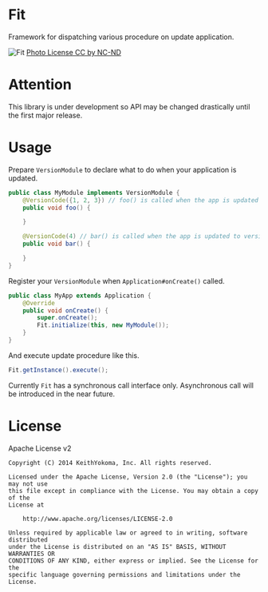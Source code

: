 # Fit

Framework for dispatching various procedure on update application.

![Fit](https://farm3.staticflickr.com/2780/4285120077_2eae97a495_o_d.jpg)
[Photo License CC by NC-ND](https://creativecommons.org/licenses/by-nc-nd/2.0/)

# Attention

This library is under development so API may be changed drastically until the first major release.

# Usage

Prepare `VersionModule` to declare what to do when your application is updated.

```java
public class MyModule implements VersionModule {
    @VersionCode({1, 2, 3}) // foo() is called when the app is updated to version code = 1, 2 and 3
    public void foo() {

    }

    @VersionCode(4) // bar() is called when the app is updated to version code = 4
    public void bar() {

    }
}
```

Register your `VersionModule` when `Application#onCreate()` called.

```java
public class MyApp extends Application {
    @Override
    public void onCreate() {
        super.onCreate();
        Fit.initialize(this, new MyModule());
    }
}
```

And execute update procedure like this.

```java
Fit.getInstance().execute();
```

Currently `Fit` has a synchronous call interface only.
Asynchronous call will be introduced in the near future.

# License

Apache License v2

```
Copyright (C) 2014 KeithYokoma, Inc. All rights reserved.

Licensed under the Apache License, Version 2.0 (the "License"); you may not use
this file except in compliance with the License. You may obtain a copy of the
License at

    http://www.apache.org/licenses/LICENSE-2.0

Unless required by applicable law or agreed to in writing, software distributed
under the License is distributed on an "AS IS" BASIS, WITHOUT WARRANTIES OR
CONDITIONS OF ANY KIND, either express or implied. See the License for the
specific language governing permissions and limitations under the License.
```

